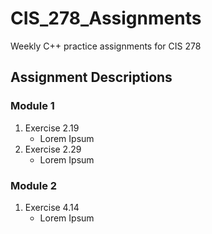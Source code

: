 # CIS_278_Assignments
Weekly C++ practice assignments for CIS 278

## Assignment Descriptions

### Module 1
1. Exercise 2.19
	- Lorem Ipsum
2. Exercise 2.29
    - Lorem Ipsum

### Module 2
1. Exercise 4.14
	- Lorem Ipsum
